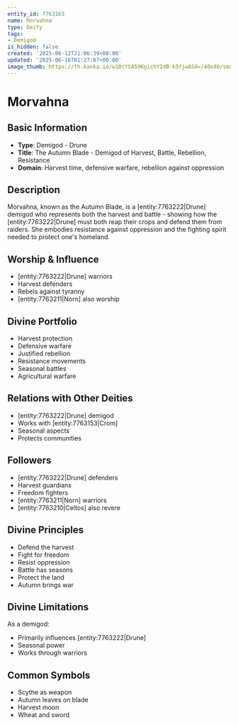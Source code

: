 ```yaml
---
entity_id: 7763163
name: Morvahna
type: Deity
tags:
- Demigod
is_hidden: false
created: '2025-06-12T21:06:39+00:00'
updated: '2025-06-16T01:27:07+00:00'
image_thumb: https://th.kanka.io/w1BtYSA59KgichY2dB-k5fjwAS0=/40x40/smart/src/campaigns/322885/9f0da608-732b-43b9-bdb5-335992506216.png
---
```


# Morvahna

## Basic Information

- **Type**: Demigod - Drune
- **Title**: The Autumn Blade - Demigod of Harvest, Battle, Rebellion, Resistance
- **Domain**: Harvest time, defensive warfare, rebellion against oppression

## Description

Morvahna, known as the Autumn Blade, is a [entity:7763222|Drune] demigod who represents both the harvest and battle - showing how the [entity:7763222|Drune] must both reap their crops and defend them from raiders. She embodies resistance against oppression and the fighting spirit needed to protect one's homeland.

## Worship & Influence

- [entity:7763222|Drune] warriors
- Harvest defenders
- Rebels against tyranny
- [entity:7763211|Norn] also worship

## Divine Portfolio

- Harvest protection
- Defensive warfare
- Justified rebellion
- Resistance movements
- Seasonal battles
- Agricultural warfare

## Relations with Other Deities

- [entity:7763222|Drune] demigod
- Works with [entity:7763153|Crom]
- Seasonal aspects
- Protects communities

## Followers

- [entity:7763222|Drune] defenders
- Harvest guardians
- Freedom fighters
- [entity:7763211|Norn] warriors
- [entity:7763210|Celtos] also revere

## Divine Principles

- Defend the harvest
- Fight for freedom
- Resist oppression
- Battle has seasons
- Protect the land
- Autumn brings war

## Divine Limitations

As a demigod:

- Primarily influences [entity:7763222|Drune]
- Seasonal power
- Works through warriors

## Common Symbols

- Scythe as weapon
- Autumn leaves on blade
- Harvest moon
- Wheat and sword